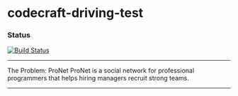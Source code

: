 # codecraft-driving-test

### Status
[![Build Status](https://travis-ci.org/jon-campbell/codecraft-driving-test.svg)](https://travis-ci.org/jon-campbell/codecraft-driving-test)
___
The Problem: ProNet
ProNet is a social network for professional programmers that helps hiring managers recruit strong teams.
___
